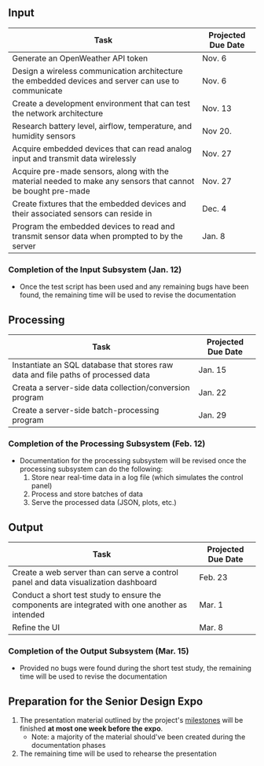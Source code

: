 ## Input
| Task | Projected Due Date |
| ---- | ------------------ |
| Generate an OpenWeather API token | Nov. 6 |
| Design a wireless communication architecture the embedded devices and server can use to communicate | Nov. 6 |
| Create a development environment that can test the network architecture | Nov. 13 |
| Research battery level, airflow, temperature, and humidity sensors | Nov 20. |
| Acquire embedded devices that can read analog input and transmit data wirelessly | Nov. 27 |
| Acquire pre-made sensors, along with the material needed to make any sensors that cannot be bought pre-made | Nov. 27 |
| Create fixtures that the embedded devices and their associated sensors can reside in | Dec. 4 |
| Program the embedded devices to read and transmit sensor data when prompted to by the server | Jan. 8 |

### Completion of the Input Subsystem (Jan. 12)
- Once the test script has been used and any remaining bugs have been found, the remaining time will be used to revise the documentation

## Processing
| Task | Projected Due Date |
| ---- | ------------------ |
| Instantiate an SQL database that stores raw data and file paths of processed data| Jan. 15 |
| Creata a server-side data collection/conversion program | Jan. 22 |
| Create a server-side batch-processing program | Jan. 29 |

### Completion of the Processing Subsystem (Feb. 12)
- Documentation for the processing subsystem will be revised once the processing subsystem can do the following:
  1. Store near real-time data in a log file (which simulates the control panel)
  2. Process and store batches of data
  3. Serve the processed data (JSON, plots, etc.)

## Output
| Task | Projected Due Date |
| ---- | ------------------ |
| Create a web server than can serve a control panel and data visualization dashboard | Feb. 23 |
| Conduct a short test study to ensure the components are integrated with one another as intended  | Mar. 1 |
| Refine the UI | Mar. 8|

### Completion of the Output Subsystem (Mar. 15)
- Provided no bugs were found during the short test study, the remaining time will be used to revise the documentation

## Preparation for the Senior Design Expo 
1. The presentation material outlined by the project's [milestones](Milestones.md) will be finished **at most one week before the expo**. 
   - Note: a majority of the material should've been created during the documentation phases
2. The remaining time will be used to rehearse the presentation
